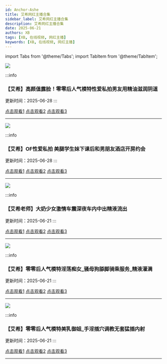 ```yaml
---
id: Anchor-Ashe
title: 艾希网红主播合集
sidebar_label: 艾希网红主播合集
description: 艾希网红主播合集
date: 2025-06-21
authors: XB
tags: [XB, 在线视频, 网红主播]
keywords: [XB, 在线视频, 网红主播]
---
```


import Tabs from '@theme/Tabs';
import TabItem from '@theme/TabItem';



![](https://img1.souavzy.info/upload/vod/20250628-1/7ea3bbfd459ba28b9811510e1b307426.png)

:::info
### 【艾希】高颜值露脸！零零后人气模特性爱私拍男友用精油滋润阴道

更新时间：2025-06-28
:::

<Tabs className="unique-tabs">

  <TabItem value="链接1">
  <a href="https://yutujx.com/?url=https://bf3.qrtuv.com/smv1/202506/26/b8iC6uq1eP2/video/index.m3u8">点击观看1</a></TabItem>
  <TabItem value="链接2"><a href="https://tools.liumingye.cn/m3u8/#https://bf3.qrtuv.com/smv1/202506/26/b8iC6uq1eP2/video/index.m3u8">点击观看2</a></TabItem>
  <TabItem value="链接3"><a href="https://www.m3u8player.online/embed/m3u8?url=https://bf3.qrtuv.com/smv1/202506/26/b8iC6uq1eP2/video/index.m3u8">点击观看3</a></TabItem>
</Tabs>

---


![](https://img1.souavzy.info/upload/vod/20250628-1/f5894ab79cb66c8fc6c06c8580b1c949.png)

:::info
### 【艾希】OF性爱私拍 美腿学生妹下课后和男朋友酒店开房约会

更新时间：2025-06-28
:::

<Tabs className="unique-tabs">

  <TabItem value="链接1">
  <a href="https://yutujx.com/?url=https://bf3.qrtuv.com/smv1/202506/26/sCUurHvjVm2/video/index.m3u8">点击观看1</a></TabItem>
  <TabItem value="链接2"><a href="https://tools.liumingye.cn/m3u8/#https://bf3.qrtuv.com/smv1/202506/26/sCUurHvjVm2/video/index.m3u8">点击观看2</a></TabItem>
  <TabItem value="链接3"><a href="https://www.m3u8player.online/embed/m3u8?url=https://bf3.qrtuv.com/smv1/202506/26/sCUurHvjVm2/video/index.m3u8">点击观看3</a></TabItem>
</Tabs>

---

![](https://img1.souavzy.info/upload/vod/20250609-1/90b8a1629cc94653ba953fdafbba2000.png)

:::info
### 【艾希老师】大奶少女激情车震深夜车内中出精液流出

更新时间：2025-06-21
:::

<Tabs className="unique-tabs">

  <TabItem value="链接1">
  <a href="https://yutujx.com/?url=https://bf3.qrtuv.com/smv1/202506/07/y5yNazdHqs2/video/index.m3u8">点击观看1</a></TabItem>
  <TabItem value="链接2"><a href="https://tools.liumingye.cn/m3u8/#https://bf3.qrtuv.com/smv1/202506/07/y5yNazdHqs2/video/index.m3u8">点击观看2</a></TabItem>
  <TabItem value="链接3"><a href="https://www.m3u8player.online/embed/m3u8?url=https://bf3.qrtuv.com/smv1/202506/07/y5yNazdHqs2/video/index.m3u8">点击观看3</a></TabItem>
</Tabs>

---

![](https://img1.souavzy.info/upload/vod/20250609-1/0ec97f07377e215f430518032cebe770.png)

:::info
### 【艾希】零零后人气模特淫荡痴女_骚母狗舔脚骑乘服务_精液灌满

更新时间：2025-06-21
:::

<Tabs className="unique-tabs">

  <TabItem value="链接1">
  <a href="https://yutujx.com/?url=https://bf3.qrtuv.com/smv1/202506/07/W176GBdNDP2/video/index.m3u8">点击观看1</a></TabItem>
  <TabItem value="链接2"><a href="https://tools.liumingye.cn/m3u8/#https://bf3.qrtuv.com/smv1/202506/07/W176GBdNDP2/video/index.m3u8">点击观看2</a></TabItem>
  <TabItem value="链接3"><a href="https://www.m3u8player.online/embed/m3u8?url=https://bf3.qrtuv.com/smv1/202506/07/W176GBdNDP2/video/index.m3u8">点击观看3</a></TabItem>
</Tabs>

---

![](https://img1.souavzy.info/upload/vod/20250609-1/9c5a34a69a1c0f6118b1d9e2e3897d20.png)

:::info
### 【艾希】零零后人气模特美乳御姐_手淫插穴调教无套猛插内射

更新时间：2025-06-21
:::

<Tabs className="unique-tabs">

  <TabItem value="链接1">
  <a href="https://yutujx.com/?url=https://bf3.qrtuv.com/smv1/202506/07/Z8WxxmwCAq2/video/index.m3u8">点击观看1</a></TabItem>
  <TabItem value="链接2"><a href="https://tools.liumingye.cn/m3u8/#https://bf3.qrtuv.com/smv1/202506/07/Z8WxxmwCAq2/video/index.m3u8">点击观看2</a></TabItem>
  <TabItem value="链接3"><a href="https://www.m3u8player.online/embed/m3u8?url=https://bf3.qrtuv.com/smv1/202506/07/Z8WxxmwCAq2/video/index.m3u8">点击观看3</a></TabItem>
</Tabs>

---





